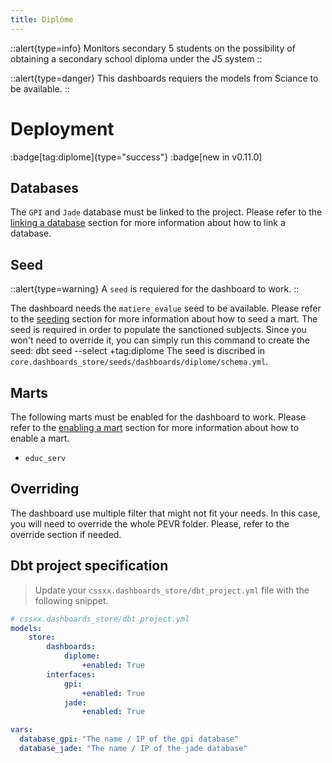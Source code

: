 ```yaml
---
title: Diplôme
---
```


::alert{type=info}
Monitors secondary 5 students on the possibility of obtaining a secondary school diploma under the J5 system
::

::alert{type=danger}
This dashboards requiers the models from Sciance to be available.
::


# Deployment 
:badge[tag:diplome]{type="success"}
:badge[new in v0.11.0]

## Databases 

The `GPI` and `Jade` database must be linked to the project. Please refer to the [linking a database](/using/configuration/linking) section for more information about how to link a database.

## Seed

::alert{type=warning}
A `seed` is requiered for the dashboard to work.
::

The dashboard needs the `matiere_evalue` seed to be available. Please refer to the [seeding](/using/configuration/adapts-seeds) section for more information about how to seed a mart. The seed is required in order to populate the sanctioned subjects. Since you won't need to override it, you can simply run this command to create the seed: dbt seed --select +tag:diplome
The seed is discribed in `core.dashboards_store/seeds/dashboards/diplome/schema.yml`.

## Marts

The following marts must be enabled for the dashboard to work. Please refer to the [enabling a mart](/using/configuration/enabling) section for more information about how to enable a mart.
* `educ_serv`

## Overriding

The dashboard use multiple filter that might not fit your needs. In this case, you will need to override the whole PEVR folder. Please, refer to the override section if needed.

## Dbt project specification
> Update your `cssxx.dashboards_store/dbt_project.yml` file with the following snippet.

```yaml
# cssxx.dashboards_store/dbt_project.yml
models:
    store:
        dashboards:
            diplome:
                +enabled: True
        interfaces:
            gpi:
                +enabled: True
            jade:
                +enabled: True

vars:
  database_gpi: "The name / IP of the gpi database"
  database_jade: "The name / IP of the jade database"
```
